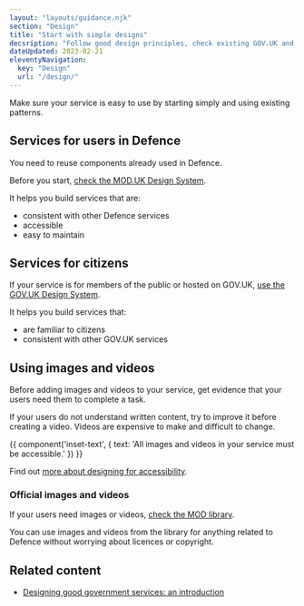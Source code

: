 ```yaml
---
layout: "layouts/guidance.njk"
section: "Design"
title: "Start with simple designs"
decsription: "Follow good design principles, check existing GOV.UK and Ministry of Defence patterns and use the correct styles for Defence."
dateUpdated: 2023-02-21
eleventyNavigation:
  key: "Design"
  url: "/design/"
---
```


Make sure your service is easy to use by starting simply and using existing patterns.


## Services for users in Defence

You need to reuse components already used in Defence. 

Before you start, [check the MOD.UK Design System](https://design-system.service.mod.gov.uk/).

It helps you build services that are:

- consistent with other Defence services
- accessible
- easy to maintain

## Services for citizens

If your service is for members of the public or hosted on GOV.UK, [use the GOV.UK Design System](https://design-system.service.gov.uk/).

It helps you build services that:

- are familiar to citizens 
- consistent with other GOV.UK services


## Using images and videos

Before adding images and videos to your service, get evidence that your users need them to complete a task. 

If your users do not understand written content, try to improve it before creating a video. Videos are expensive to make and difficult to change.

{{ component('inset-text', {
  text: 'All images and videos in your service must be accessible.'
}) }}

Find out [more about designing for accessibility](/accessibility/meet-accessibility-regulations/interaction-designers/).

### Official images and videos

If your users need images or videos, [check the MOD library](https://www.defenceimagery.mod.uk/). 

You can use images and videos from the library for anything related to Defence without worrying about licences or copyright. 

## Related content

- [Designing good government services: an introduction](https://www.gov.uk/service-manual/design/introduction-designing-government-services/)

